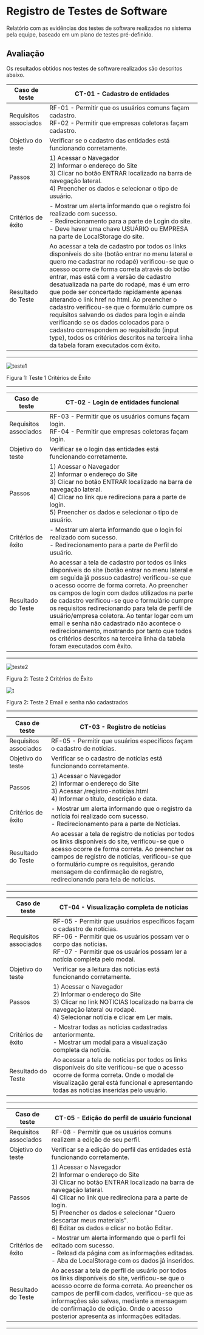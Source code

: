 # Registro de Testes de Software

Relatório com as evidências dos testes de software realizados no sistema pela equipe, baseado em um plano de testes pré-definido.

## Avaliação

Os resultados obtidos nos testes de software realizados são descritos abaixo. 

| Caso de teste         	| CT-01 - Cadastro de entidades                                                                                                                                                                                	|
|-----------------------	|--------------------------------------------------------------------------------------------------------------------------------------------------------------------------------------------------------------	|
| Requisitos associados 	| RF-01 - Permitir que os usuários comuns façam cadastro.<br>RF-02 - Permitir que empresas coletoras façam cadastro.                                                                                                  	|
| Objetivo do teste     	| Verificar se o cadastro das entidades está funcionando corretamente.                                                                                                                                         	|
| Passos                	| 1) Acessar o Navegador<br>2) Informar o endereço do Site<br>3) Clicar no botão ENTRAR localizado na barra de navegação lateral.<br>4) Preencher os dados e selecionar o tipo de usuário.                     	|
| Critérios de êxito    	| - Mostrar um alerta informando que o registro foi realizado com sucesso.<br>- Redirecionamento para a parte de Login do site.<br>- Deve haver uma chave USUÁRIO ou EMPRESA na parte de LocalStorage do site. 	|
| Resultado do Teste      | Ao acessar a tela de cadastro por todos os links disponíveis do site (botão entrar no menu lateral e quero me cadastrar no rodapé) verificou-se que o acesso ocorre de forma correta através do botão entrar, mas está com a versão de cadastro desatualizada na parte do rodapé, mas é um erro que pode ser concertado rapidamente apenas alterando o link href no html. Ao preencher o cadastro verificou-se que o formulário cumpre os requisitos salvando os dados para login e ainda verificando se os dados colocados para o cadastro correspondem ao requisitado (input type), todos os critérios descritos na terceira linha da tabela foram executados com êxito.           |
<hr>

![teste1](https://user-images.githubusercontent.com/102400680/173259500-57ac8e29-417e-4818-8a43-3da734b2fc01.png)

Figura 1: Teste 1 Critérios de Êxito

<hr>

| Caso de teste         	| CT-02 - Login de entidades funcional                                                                                                                                                                                                                 	|
|-----------------------	|------------------------------------------------------------------------------------------------------------------------------------------------------------------------------------------------------------------------------------------------------	|
| Requisitos associados 	| RF-03 - Permitir que os usuários comuns façam login.<br>RF-04 - Permitir que empresas coletoras façam login.                                                                                                                                      	|
| Objetivo do teste     	| Verificar se o login das entidades está funcionando corretamente.                                                                                                                                                                                 	|
| Passos                	| 1) Acessar o Navegador<br>2) Informar o endereço do Site<br>3) Clicar no botão ENTRAR localizado na barra de navegação lateral.<br>4) Clicar no link que redireciona para a parte de login.<br>5) Preencher os dados e selecionar o tipo de usuário. 	|
| Critérios de êxito    	| - Mostrar um alerta informando que o login foi realizado com sucesso.<br>- Redirecionamento para a parte de Perfil do usuário.                                                                                                                       	|
| Resultado do Teste      | Ao acessar a tela de cadastro por todos os links disponíveis do site (botão entrar no menu lateral e em seguida já possuo cadastro) verificou-se que o acesso ocorre de forma correta. Ao preencher os campos de login com dados utilizados na parte de cadastro verificou-se que o formulário cumpre os requisitos redirecionando para tela de perfil de usuário/empresa coletora. Ao tentar logar com um email e senha não cadastrado não acontece o redirecionamento, mostrando por tanto que  todos os critérios descritos na terceira linha da tabela foram executados com êxito.                                                                                             |
<hr>

![teste2](https://user-images.githubusercontent.com/102400680/173259868-f22b8b7a-1ff8-46a2-bec0-7c6917046602.png)

Figura 2: Teste 2 Critérios de Êxito

![t](https://user-images.githubusercontent.com/102400680/173260432-d2d5944e-448d-4fbf-bb29-ab18c19453f0.png)

Figura 2: Teste 2 Email e senha não cadastrados
<hr>
  
| Caso de teste         	| CT-03 - Registro de notícias                                                                                                              	|
|-----------------------	|-------------------------------------------------------------------------------------------------------------------------------------------	|
| Requisitos associados 	| RF-05 - Permitir que usuários específicos façam o cadastro de notícias.                                                                	|
| Objetivo do teste     	| Verificar se o cadastro de notícias está funcionando corretamente.                                                                        	|
| Passos                	| 1) Acessar o Navegador<br>2) Informar o endereço do Site<br>3) Acessar /registro-noticias.html<br>4) Informar o título, descrição e data. 	|
| Critérios de êxito    	| - Mostrar um alerta informando que o registro da notícia foi realizado com sucesso.<br>- Redirecionamento para a parte de Notícias.       	|
| Resultado do Teste      | Ao acessar a tela de registro de noticias por todos os links disponíveis do site, verificou-se que o acesso ocorre de forma correta. Ao preencher os campos de registro de noticias, verificou-se que o formulário cumpre os requisitos, gerando mensagem de confirmação de registro, redirecionando para tela de noticias.                                                                                              |
<hr>



| Caso de teste         	| CT-04 - Visualização completa de notícias                                                                                                                                                                                                	|
|-----------------------	|----------------------------------------------------------------------------------------------------------------------------------------------------------------------------------------------------------------------------	|
| Requisitos associados 	| RF-05 - Permitir que usuários específicos façam o cadastro de notícias.<br>RF-06 - Permitir que os usuários possam ver o corpo das notícias.<br>RF-07 - Permitir que os usuários possam ler a notícia completa pelo modal. 	|
| Objetivo do teste     	| Verificar se a leitura das notícias está funcionando corretamente.                                                                                                                                                         	|
| Passos                	| 1) Acessar o Navegador<br>2) Informar o endereço do Site<br>3) Clicar no link NOTICIAS localizado na barra de navegação lateral ou rodapé.<br>4) Selecionar notícia e clicar em Ler mais.                                  	|
| Critérios de êxito    	| - Mostrar todas as notícias cadastradas anteriormente.<br>- Mostrar um modal para a visualização completa da notícia.                                                                                                      	|
| Resultado do Teste      | Ao acessar a tela de noticias por todos os links disponíveis do site verificou-se que o acesso ocorre de forma correta. Onde o modal de visualização geral está funcional e apresentando todas as noticias inseridas pelo usuário.                                                                                             |
<hr>

| Caso de teste         	| CT-05 - Edição do perfil de usuário funcional                                                                                                                                                                                                                 	|
|-----------------------	|------------------------------------------------------------------------------------------------------------------------------------------------------------------------------------------------------------------------------------------------------	|
| Requisitos associados 	| RF-08 - Permitir que os usuários comuns realizem a edição de seu perfil.<br>                                                                                                                                   	|
| Objetivo do teste     	| Verificar se a edição do perfil das entidades está funcionando corretamente.                                                                                                                                                                                 	|
| Passos                	| 1) Acessar o Navegador<br>2) Informar o endereço do Site<br>3) Clicar no botão ENTRAR localizado na barra de navegação lateral.<br>4) Clicar no link que redireciona para a parte de login.<br>5) Preencher os dados e selecionar "Quero descartar meus materiais".<br>6) Editar os dados e clicar no botão Editar. 	|
| Critérios de êxito    	| - Mostrar um alerta informando que o perfil foi editado com sucesso.<br>- Reload da página com as informações editadas.<br>- Aba de LocalStorage com os dados já inseridos.
| Resultado do Teste      | Ao acessar a tela de perfil de usuário por todos os links disponíveis do site, verificou-se que o acesso ocorre de forma correta. Ao preencher os campos de perfil com dados, verificou-se que as informações são salvas, mediante a mensagem de confirmação de edição. Onde o acesso posterior apresenta as informações editadas.                                                                                             |
<hr>